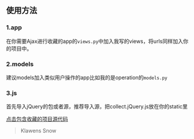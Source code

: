 ## 使用方法
### 1.app
在你需要Ajax进行收藏的app的`views.py`中加入我写的views，将urls同样加入你的项目中。
### 2.models
建议models加入类似用户操作的app比如我的是operation的`models.py`
### 3.js
首先导入jQuery的包或者源，推荐导入源，把collect.jQuery.js放在你的static里

[点击包含收藏的项目源代码](http://github.com/nostray/nostray_prototype)
> Klawens Snow